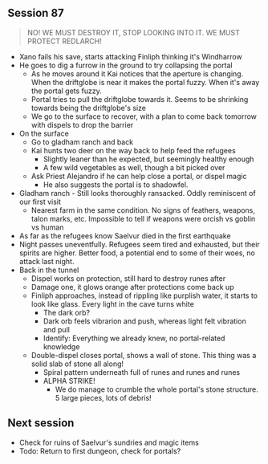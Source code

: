 ## Session 87
> NO! WE MUST DESTROY IT, STOP LOOKING INTO IT. WE MUST PROTECT REDLARCH!
* Xano fails his save, starts attacking Finliph thinking it's Windharrow
* He goes to dig a furrow in the ground to try collapsing the portal
  * As he moves around it Kai notices that the aperture is changing. When the driftglobe is near it makes the portal fuzzy. When it's away the portal gets fuzzy.
  * Portal tries to pull the driftglobe towards it. Seems to be shrinking towards being the driftglobe's size
  * We go to the surface to recover, with a plan to come back tomorrow with dispels to drop the barrier
* On the surface
  * Go to gladham ranch and back
  * Kai hunts two deer on the way back to help feed the refugees
    * Slightly leaner than he expected, but seemingly healthy enough
    * A few wild vegetables as well, though a bit picked over
  * Ask Priest Alejandro if he can help close a portal, or dispel magic
    * He also suggests the portal is to shadowfel.
* Gladham ranch - Still looks thoroughly ransacked. Oddly reminiscent of our first visit
  * Nearest farm in the same condition. No signs of feathers, weapons, talon marks, etc. Impossible to tell if weapons were orcish vs goblin vs human
* As far as the refugees know Saelvur died in the first earthquake
* Night passes uneventfully. Refugees seem tired and exhausted, but their spirits are higher. Better food, a potential end to some of their woes, no attack last night.
* Back in the tunnel
  * Dispel works on protection, still hard to destroy runes after
  * Damage one, it glows orange after protections come back up
  * Finliph approaches, instead of rippling like purplish water, it starts to look like glass. Every light in the cave turns white
    * The dark orb?
    * Dark orb feels vibrarion and push, whereas light felt vibration and pull
    * Identify: Everything we already knew, no portal-related knowledge
  * Double-dispel closes portal, shows a wall of stone. This thing was a solid slab of stone all along!
    * Spiral pattern underneath full of runes and runes and runes
    * ALPHA STRIKE!
      * We do manage to crumble the whole portal's stone structure. 5 large pieces, lots of debris!

## Next session
* Check for ruins of Saelvur's sundries and magic items
* Todo: Return to first dungeon, check for portals?